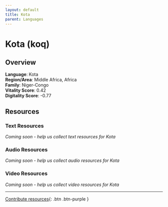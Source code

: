 ```yaml
---
layout: default
title: Kota
parent: Languages
---
```


# Kota (koq)

## Overview

**Language**: Kota  
**Region/Area**: Middle Africa, Africa  
**Family**: Niger-Congo  
**Vitality Score**: 0.42  
**Digitality Score**: -0.77  

## Resources

### Text Resources
*Coming soon - help us collect text resources for Kota*

### Audio Resources
*Coming soon - help us collect audio resources for Kota*

### Video Resources
*Coming soon - help us collect video resources for Kota*

---

[Contribute resources](https://fairtrain.github.io/){: .btn .btn-purple }

